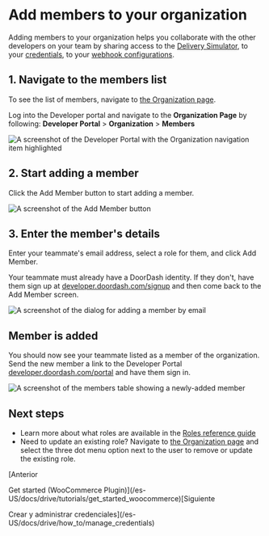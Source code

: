 # Add members to your organization

Adding members to your organization helps you collaborate with the other developers on your team by sharing access to the [Delivery Simulator](/es-US/docs/drive/how_to/use_delivery_simulator), to your [credentials](/es-US/docs/drive/how_to/manage_credentials), to your [webhook configurations](/es-US/docs/drive/how_to/webhooks).

## 1. Navigate to the members list[​](#1-navigate-to-the-members-list "Enlace directo al encabezado")

To see the list of members, navigate to [the Organization page](https://developer.doordash.com/portal/organization).

Log into the Developer portal and navigate to the **Organization Page** by following: **Developer Portal** >  **Organization** > **Members**

![A screenshot of the Developer Portal with the Organization navigation item highlighted](/es-US/assets/images/production_access1-134ca1149a3fd5a6ab1ea8594f3107c4.png)

## 2. Start adding a member[​](#2-start-adding-a-member "Enlace directo al encabezado")

Click the Add Member button to start adding a member.

![A screenshot of the Add Member button](/es-US/assets/images/add-member-ea4d1e0c951ed3c886a30c7bf85764fc.png)

## 3. Enter the member's details[​](#3-enter-the-members-details "Enlace directo al encabezado")

Enter your teammate's email address, select a role for them, and click Add Member.

Your teammate must already have a DoorDash identity. If they don't, have them sign up at [developer.doordash.com/signup](https://developer.doordash.com/signup) and then come back to the Add Member screen.

![A screenshot of the dialog for adding a member by email](/es-US/assets/images/add-member-dialog-b8191afc2b9a4227092fc8c31aee8698.png)

## Member is added[​](#member-is-added "Enlace directo al encabezado")

You should now see your teammate listed as a member of the organization. Send the new member a link to the Developer Portal [developer.doordash.com/portal](https://developer.doordash.com/portal) and have them sign in.

![A screenshot of the members table showing a newly-added member](/es-US/assets/images/member-added-51a579fbfc18c18beec983fbdc1ef67b.png)

## Next steps[​](#next-steps "Enlace directo al encabezado")

* Learn more about what roles are available in the [Roles reference guide](/es-US/docs/drive/reference/roles)
* Need to update an existing role? Navigate to [the Organization page](https://developer.doordash.com/portal/organization/members) and select the three dot menu option next to the user to remove or update the existing role.

[Anterior

Get started (WooCommerce Plugin)](/es-US/docs/drive/tutorials/get_started_woocommerce)[Siguiente

Crear y administrar credenciales](/es-US/docs/drive/how_to/manage_credentials)